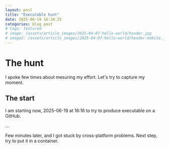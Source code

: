 ```yaml
---
layout: post
title: "Executable hunt"
date: 2025-06-19 16:34:25
categories: blog post
# tags: featured
# image: /assets/article_images/2025-04-07-hello-world/header.jpg
# image2: /assets/article_images/2025-04-07-hello-world/header-mobile.jpg
---
```


# The hunt

I spoke few times about mesuring my effort. Let's try to capture my moment.

## The start

I am starting now, 2025-06-19 at 16:16 to try to produce executable on a GitHub.

...

Few minutes later, and I got stuck by cross-platform problems. Next step, try to put it in a container.